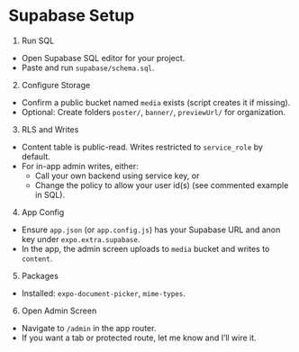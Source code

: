 # Supabase Setup

1) Run SQL
- Open Supabase SQL editor for your project.
- Paste and run `supabase/schema.sql`.

2) Configure Storage
- Confirm a public bucket named `media` exists (script creates it if missing).
- Optional: Create folders `poster/`, `banner/`, `previewUrl/` for organization.

3) RLS and Writes
- Content table is public-read. Writes restricted to `service_role` by default.
- For in-app admin writes, either:
  - Call your own backend using service key, or
  - Change the policy to allow your user id(s) (see commented example in SQL).

4) App Config
- Ensure `app.json` (or `app.config.js`) has your Supabase URL and anon key under `expo.extra.supabase`.
- In the app, the admin screen uploads to `media` bucket and writes to `content`.

5) Packages
- Installed: `expo-document-picker`, `mime-types`.

6) Open Admin Screen
- Navigate to `/admin` in the app router.
- If you want a tab or protected route, let me know and I’ll wire it.
